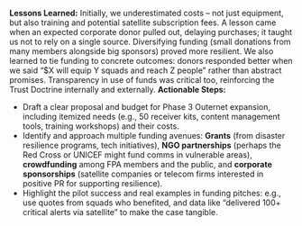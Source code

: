 **Lessons Learned:** Initially, we underestimated costs – not just equipment, but also training and potential satellite subscription fees. A lesson came when an expected corporate donor pulled out, delaying purchases; it taught us not to rely on a single source. Diversifying funding (small donations from many members alongside big sponsors) proved more resilient. We also learned to tie funding to concrete outcomes: donors responded better when we said “$X will equip Y squads and reach Z people” rather than abstract promises. Transparency in use of funds was critical too, reinforcing the Trust Doctrine internally and externally.
**Actionable Steps:**  
- Draft a clear proposal and budget for Phase 3 Outernet expansion, including itemized needs (e.g., 50 receiver kits, content management tools, training workshops) and their costs.  
- Identify and approach multiple funding avenues: **Grants** (from disaster resilience programs, tech initiatives), **NGO partnerships** (perhaps the Red Cross or UNICEF might fund comms in vulnerable areas), **crowdfunding** among FPA members and the public, and **corporate sponsorships** (satellite companies or telecom firms interested in positive PR for supporting resilience).  
- Highlight the pilot success and real examples in funding pitches: e.g., use quotes from squads who benefited, and data like “delivered 100+ critical alerts via satellite” to make the case tangible.